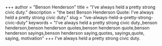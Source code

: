 +++
author = "Benson Henderson"
title = "I've always held a pretty strong civic duty."
description = "the best Benson Henderson Quote: I've always held a pretty strong civic duty."
slug = "ive-always-held-a-pretty-strong-civic-duty"
keywords = "I've always held a pretty strong civic duty.,benson henderson,benson henderson quotes,benson henderson quote,benson henderson sayings,benson henderson saying,quotes, sayings,quote, saying, motivation"
+++
I've always held a pretty strong civic duty.
